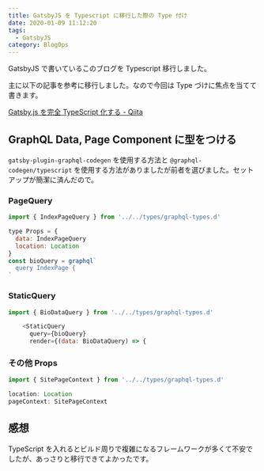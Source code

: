 ```yaml
---
title: GatsbyJS を Typescript に移行した際の Type 付け
date: 2020-01-09 11:12:20
tags:
  - GatsbyJS
category: BlogOps
---
```


GatsbyJS で書いているこのブログを Typescript 移行しました。

主に以下の記事を参考に移行しました。なので今回は Type づけに焦点を当てて書きます。

[Gatsby\.js を完全 TypeScript 化する \- Qiita](https://qiita.com/Takepepe/items/144209f860fbe4d5e9bb)

## GraphQL Data, Page Component に型をつける

`gatsby-plugin-graphql-codegen` を使用する方法と `@graphql-codegen/typescript` を使用する方法がありましたが前者を選びました。セットアップが簡潔に済んだので。

### PageQuery

```js
import { IndexPageQuery } from '../../types/graphql-types.d'

type Props = {
  data: IndexPageQuery
  location: Location
}
const bioQuery = graphql`
  query IndexPage {
`
```

### StaticQuery

```js
import { BioDataQuery } from '../../types/graphql-types.d'

    <StaticQuery
      query={bioQuery}
      render={(data: BioDataQuery) => {

```

### その他 Props

```js
import { SitePageContext } from '../../types/graphql-types.d'

location: Location
pageContext: SitePageContext
```

## 感想

TypeScript を入れるとビルド周りで複雑になるフレームワークが多くて不安でしたが、あっさりと移行できてよかったです。
